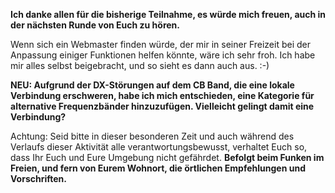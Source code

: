 **Ich danke allen für die bisherige Teilnahme, es würde mich freuen, auch in der nächsten Runde von Euch zu hören.**

Wenn sich ein Webmaster finden würde, der mir in seiner Freizeit bei der Anpassung einiger Funktionen helfen könnte, wäre ich sehr froh. Ich habe mir alles selbst beigebracht, und so sieht es dann auch aus. :-)

**NEU: Aufgrund der DX-Störungen auf dem CB Band, die eine lokale Verbindung erschweren, habe ich mich entschieden, eine Kategorie für alternative Frequenzbänder hinzuzufügen. Vielleicht gelingt damit eine Verbindung?**

<span class="text-info">Achtung: Seid bitte in dieser besonderen Zeit und auch während des Verlaufs dieser Aktivität alle verantwortungsbewusst, verhaltet Euch so, dass Ihr Euch und Eure Umgebung nicht gefährdet. **Befolgt beim Funken im Freien, und fern von Eurem Wohnort, die örtlichen Empfehlungen und Vorschriften.**</span>

